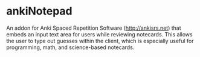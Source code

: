# ankiNotepad
An addon for Anki Spaced Repetition Software (http://ankisrs.net) that embeds an input text area for users while reviewing notecards. This allows the user to type out guesses within the client, which is especially useful for programming, math, and science-based notecards.

